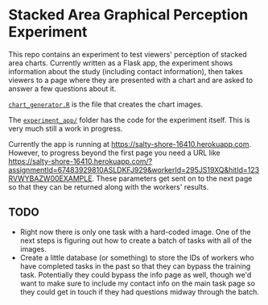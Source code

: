 # Stacked Area Graphical Perception Experiment

This repo contains an experiment to test viewers' perception of stacked area
charts. Currently written as a Flask app, the experiment shows information about
the study (including contact information), then takes viewers to a page where
they are presented with a chart and are asked to answer a few questions about
it.

[`chart_generator.R`](chart_generator.R) is the file that creates the chart
images.

The [`experiment_app/`](experiment_app/) folder has the code for the experiment
itself. This is very much still a work in progress.

Currently the app is running at https://salty-shore-16410.herokuapp.com.
However, to progress beyond the first page you need a URL like
https://salty-shore-16410.herokuapp.com/?assignmentId=67483929810ASLDKFJ929&workerId=295JS19XQ&hitId=123RVWYBAZW00EXAMPLE.
These parameters get sent on to the next page so that they can be returned along
with the workers' results.

## TODO

- Right now there is only one task with a hard-coded image. One of the next
  steps is figuring out how to create a batch of tasks with all of the images.
- Create a little database (or something) to store the IDs of workers who have
  completed tasks in the past so that they can bypass the training task.
  Potentially they could bypass the info page as well, though we'd want to make
  sure to include my contact info on the main task page so they could get in
  touch if they had questions midway through the batch.
  
  

